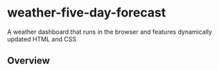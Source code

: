 # weather-five-day-forecast
A weather dashboard that runs in the browser and features dynamically updated HTML and CSS
## Overview